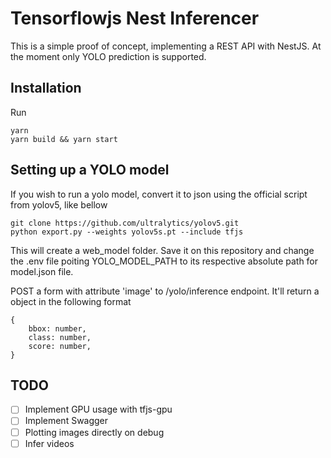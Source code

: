 # Tensorflowjs Nest Inferencer

This is a simple proof of concept, implementing a REST API with NestJS.
At the moment only YOLO prediction is supported. 

## Installation

Run
```
yarn 
yarn build && yarn start
```

## Setting up a YOLO model
If you wish to run a yolo model, convert it to json using the official script from yolov5, like bellow
```
git clone https://github.com/ultralytics/yolov5.git
python export.py --weights yolov5s.pt --include tfjs
```

This will create a web_model folder. Save it on this repository and change the .env file poiting YOLO_MODEL_PATH to its respective absolute path for model.json file.

POST a form with attribute 'image' to /yolo/inference endpoint. It'll return a object in the following format
```
{
    bbox: number,
    class: number,
    score: number,
}
```


## TODO
- [ ] Implement GPU usage with tfjs-gpu
- [ ] Implement Swagger
- [ ] Plotting images directly on debug
- [ ] Infer videos
